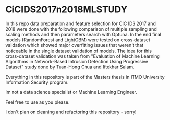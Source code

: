 # CiCIDS2017n2018MLSTUDY
In this repo data preparation and feature selection for CIC IDS 2017 and 2018 were done with the following comparison of multiple sampling and scaling methods and then parameters search with Optuna. In the end final models (RandomForest and LightGBM) were tested on cross-dataset validation which showed major overfitting issues that weren't that noticeable in the single dataset validation of models. The idea for this cross-dataset validation was taken from "Evaluation of Machine Learning Algorithms in Network-Based Intrusion Detection Using Progressive Dataset" study done by Tuan-Hong Chua and Iftekhar Salam.

Everything in this repository is part of the Masters thesis in ITMO University Information Security program.

Im not a data science specialist or Machine Learning Engineer.

Feel free to use as you please.

I don't plan on cleaning and refactoring this repository - sorry!
